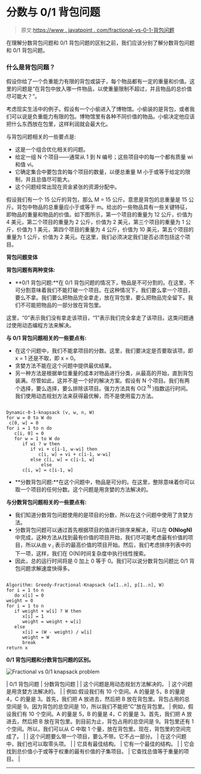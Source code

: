 # 分数与 0/1 背包问题

> 原文:[https://www . javatpoint . com/fractional-vs-0-1-背包问题](https://www.javatpoint.com/fractional-vs-0-1-knapsack-problem)

在理解分数背包问题和 0/1 背包问题的区别之前，我们应该分别了解分数背包问题和 0/1 背包问题。

### 什么是背包问题？

假设你给了一个负重能力有限的背包或袋子，每个物品都有一定的重量和价值。这里的问题是“在背包中放入哪一件物品，以使重量限制不超过，并且物品的总价值尽可能大？”。

考虑现实生活中的例子。假设有一个小偷进入了博物馆。小偷装的是背包，或者我们可以说是负重能力有限的包。博物馆里有各种不同价值的物品。小偷决定他应该把什么东西放在包里，这样利润就会最大化。

与背包问题相关的一些要点是:

*   这是一个组合优化相关的问题。
*   给定一组 N 个项目——通常从 1 到 N 编号；这些项目中的每一个都有质量 wi 和值 vi。
*   它确定集合中要包含的每个项目的数量，以便总重量 M 小于或等于给定的限制，并且总值尽可能大。
*   这个问题经常出现在资金紧张的资源分配中。

假设我们有一个 15 公斤的背包，那么 M = 15 公斤。意思是背包的总重量是 15 公斤。背包中物品的总重量应小于或等于 m。给出的一些物品具有一些关键特征，即物品的重量和物品的价值。如下图所示，第一个项目的重量为 12 公斤，价值为 4 美元，第二个项目的重量为 2 公斤，价值为 2 美元，第三个项目的重量为 1 公斤，价值为 1 美元，第四个项目的重量为 4 公斤，价值为 10 美元，第五个项目的重量为 1 公斤，价值为 2 美元。在这里，我们必须决定我们是否必须包括这个项目。

**背包问题变体**

**背包问题有两种变体:**

*   **0/1 背包问题:**在 0/1 背包问题的情况下，物品是不可分割的。在这里，不可分割意味着我们不能打破一个项目。在这种情况下，我们要么拿一个项目，要么不拿。我们要么把物品完全拿走，放在背包里，要么把物品完全留下。我们不可能把物品的一部分放在背包里。

这里，“0”表示我们没有拿走该项目，“1”表示我们完全拿走了该项目。这类问题通过使用动态编程方法来解决。

**与 0/1 背包问题相关的一些要点有:**

*   在这个问题中，我们不能拿项目的分数。这里，我们要决定是否要取该项，即 x = 1 还是不取，即 x = 0。
*   贪婪方法不能在这个问题中提供最优结果。
*   另一种方法是根据单位重量的成本对物品进行分类，从最高的开始，直到背包装满。尽管如此，这并不是一个好的解决方案。假设有 N 个项目。我们有两个选择，要么选择，要么排除该项目。强力方法具有 O(2 <sup>N</sup> )指数运行时间。我们使用动态规划方法来获得最优解，而不是使用蛮力方法。

```

Dynamic-0-1-knapsack (v, w, n, W) 
for w = 0 to W do 
 c[0, w] = 0 
for i = 1 to n do 
   c[i, 0] = 0 
   for w = 1 to W do 
      if wi ? w then 
         if vi + c[i-1, w-wi] then 
            c[i, w] = vi + c[i-1, w-wi] 
         else c[i, w] = c[i-1, w] 
             else 
      c[i, w] = c[i-1, w] 

```

*   **分数背包问题:**在这个问题中，物品是可分的。在这里，整除意味着你可以取一个项目的任何分数。这个问题是用贪婪的方法解决的。

**与分数背包问题相关的一些要点有:**

*   我们知道分数背包问题使用的是项目的分数，所以在这个问题中使用了贪婪方法。
*   分数背包问题可以通过首先根据项目的值进行排序来解决，可以在 **O(NlogN)** 中完成，这种方法从找到最有价值的项目开始，我们尽可能考虑最有价值的项目，所以从由 v <sub>i</sub> 表示的最高价值的项目开始。然后，我们考虑排序列表中的下一项，这样，我们在 O(N)时间复杂度中执行线性搜索。
*   因此，总的运行时间将是 0 加上 0 等于 0。我们可以说分数背包问题比 0/1 背包问题求解速度快得多。

```

Algorithm: Greedy-Fractional-Knapsack (w[1..n], p[1..n], W) 
for i = 1 to n 
   do x[i] = 0 
weight = 0 
for i = 1 to n 
   if weight + w[i] ? W then  
      x[i] = 1 
      weight = weight + w[i] 
   else 
      x[i] = (W - weight) / w[i] 
      weight = W 
      break 
return x

```

**0/1 背包问题和分数背包问题的区别。**

![Fractional vs 0/1 knapsack problem](../Images/7d3b38bbfb245da607bbb8adc4fb8e9e.png)

| 0/1 背包问题 | 分数背包问题 |
| 这个问题是用动态规划方法解决的。 | 这个问题是用贪婪方法解决的。 |
| 例如:假设我们有 10 个空间。A 的量是 5，B 的量是 4，C 的量是 3。首先，我们把 A 放进去，然后把 B 放在背包里。背包占用的总空间是 9。因为背包的总空间是 10，所以我们不能把“C”放在背包里。 | 例如，假设我们有 10 个空间。A 的量是 5，B 的量是 4，C 的量是 3。首先，我们把 A 放进去，然后把 B 放在背包里。到目前为止，背包占用的总空间是 9。背包里还有 1 个空间。所以，我们可以从 C 中取 1 个量，放在背包里。现在，背包里的空间完成了。 |
| 这个问题要么带一个项目，要么不带。它不占一部分。 | 在这个问题中，我们也可以取零头项。 |
| 它具有最佳结构。 | 它有一个最佳的结构。 |
| 它会找到总价值小于或等于权重的最有价值的子集项目。 | 它查找总值等于重量的项目。 |

* * *